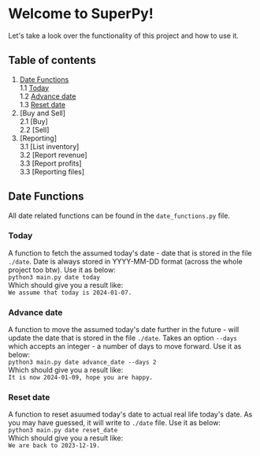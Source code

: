 # **Welcome to SuperPy!**

Let's take a look over the functionality of this project and how to use it.

## Table of contents

1. [Date Functions](#datefunctions)</br>
    1.1 [Today](#today)</br>
    1.2 [Advance date](#advancedate)</br>
    1.3 [Reset date](#resetdate)
2. [Buy and Sell]</br>
    2.1 [Buy]</br>
    2.2 [Sell]
3. [Reporting]</br>
    3.1 [List inventory]</br>
    3.2 [Report revenue]</br>
    3.3 [Report profits]</br>
    3.3 [Reporting files]



## Date Functions <a name="datefunctions"></a> 

All date related functions can be found in the `date_functions.py` file.

### Today <a name="today"></a></br>
A function to fetch the assumed today's date - date that is stored in the file `./date`. Date is always stored in YYYY-MM-DD format (across the whole project too btw). Use it as below:</br>
`python3 main.py date today` </br>
Which should give you a result like: </br>
`We assume that today is 2024-01-07.`

### Advance date <a name="advancedate"></a></br>
A function to move the assumed today's date further in the future - will update the date that is stored in the file `./date`. Takes an option `--days` which accepts an integer - a number of days to move forward. Use it as below:</br>
`python3 main.py date advance_date --days 2` </br>
Which should give you a result like: </br>
`It is now 2024-01-09, hope you are happy.`

### Reset date <a name="resetdate"></a></br>
A function to reset asuumed today's date to actual real life today's date. As you may have guessed, it will write to `./date` file. Use it as below:</br>
`python3 main.py date reset_date` </br>
Which should give you a result like: </br>
`We are back to 2023-12-19.`